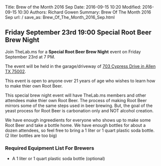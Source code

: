 Title: Brew of the Month 2016 Sep
Date: 2016-09-15 10:20
Modified: 2016-09-15 10:30
Authors: Richard Gowen
Summary: Brew Of The Month 2016 Sep
url: /
save_as: Brew_Of_The_Month_2016_Sep.html

Friday September 23rd 19:00 Special Root Beer Brew Night
-----------------------------------

Join TheLab.ms for a **Special Root Beer Brew Night** event on Friday September 23rd at 7 PM.

The event will be held in the garage/driveway of [703 Cypress Drive in Allen TX 75002](https://goo.gl/maps/l7MTr). 

This event is open to anyone over 21 years of age who wishes to learn how to make thier own Root Beer.


This special brew night event will have TheLab.ms members and other attendees make thier own Root Beer.
The process of making Root Beer mirrors some of the same steps used in beer brewing.
But, the goal of the yeast process for Root Beer is carbonation only and NOT alcohol creation.


We have enough ingreedients for everyone who shows up to make some Root Beer and take a bottle home.
We have enough bottles for about a dozen attendees, so feel free to bring a 1 liter or 1 quart plastic soda bottle. (2 liter bottles are too big)


### Required Equipment List For Brewers

-   A 1 liter or 1 quart plastic soda bottle (optional)


